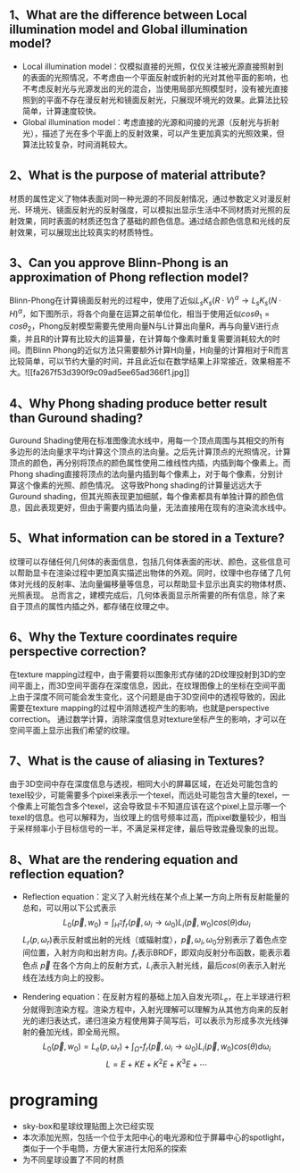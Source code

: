 ## 1、What are the difference between Local illumination model and Global illumination model?
* Local illumination model：仅模拟直接的光照，仅仅关注被光源直接照射到的表面的光照情况，不考虑由一个平面反射或折射的光对其他平面的影响，也不考虑反射光与光源发出的光的混合，当使用局部光照模型时，没有被光直接照到的平面不存在漫反射光和镜面反射光，只展现环境光的效果。此算法比较简单，计算速度较快。
* Global illumination model：考虑直接的光源和间接的光源（反射光与折射光），描述了光在多个平面上的反射效果，可以产生更加真实的光照效果，但算法比较复杂，时间消耗较大。
## 2、What is the purpose of material attribute?
材质的属性定义了物体表面对同一种光源的不同反射情况，通过参数定义对漫反射光、环境光、镜面反射光的反射强度，可以模拟出显示生活中不同材质对光照的反射效果，同时表面的材质还包含了基础的颜色信息。通过结合颜色信息和光线的反射效果，可以展现出比较真实的材质特性。
## 3、Can you approve Blinn-Phong is an approximation of Phong reflection model?
Blinn-Phong在计算镜面反射光的过程中，使用了近似$L_sK_s(R\cdot V)^{\alpha}\to L_sK_s(N\cdot H)^{\alpha}$，如下图所示，将各个向量在运算之前单位化，相当于使用近似$cos\theta _ 1=cos\theta _2$，Phong反射模型需要先使用向量N与L计算出向量R，再与向量V进行点乘，并且R的计算有比较大的运算量，在计算每个像素时重复需要消耗较大的时间。而Blinn Phong的近似方法只需要额外计算H向量，H向量的计算相对于R而言比较简单，可以节约大量的时间，并且此近似在数学结果上非常接近，效果相差不大。![[fa267f53d390f9c09ad5ee65ad366f1.jpg]]

## 4、Why Phong shading produce better result than Guround shading?
Guround Shading使用在标准图像流水线中，用每一个顶点周围与其相交的所有多边形的法向量求平均计算这个顶点的法向量。之后先计算顶点的光照情况，计算顶点的颜色，再分别将顶点的颜色属性使用二维线性内插，内插到每个像素上。而Phong shading直接将顶点的法向量内插到每个像素上，对于每个像素，分别计算这个像素的光照、颜色情况。
这导致Phong shading的计算量远远大于Guround shading，但其光照表现更加细腻，每个像素都具有单独计算的颜色信息，因此表现更好，但由于需要内插法向量，无法直接用在现有的渲染流水线中。
## 5、What information can be stored in a Texture?
纹理可以存储任何几何体的表面信息，包括几何体表面的形状、颜色，这些信息可以帮助显卡在渲染过程中更加真实描述出物体的外观。同时，纹理中也存储了几何体对光线的反射率、法向量偏移量等信息，可以帮助显卡显示出真实的物体材质、光照表现。
总而言之，建模完成后，几何体表面显示所需要的所有信息，除了来自于顶点的属性内插之外，都存储在纹理之中。
## 6、Why the Texture coordinates require perspective correction?
在texture mapping过程中，由于需要将以图象形式存储的2D纹理投射到3D的空间平面上，而3D空间平面存在深度信息，因此，在纹理图像上的坐标在空间平面上由于深度不同可能会发生变化，这个问题是由于3D空间中的透视导致的，因此需要在texture mapping的过程中消除透视产生的影响，也就是perspective correction。
通过数学计算，消除深度信息对texture坐标产生的影响，才可以在空间平面上显示出我们希望的纹理。
## 7、What is the cause of aliasing in Textures?
由于3D空间中存在深度信息与透视，相同大小的屏幕区域，在近处可能包含的texel较少，可能需要多个pixel来表示一个texel，而远处可能包含大量的texel，一个像素上可能包含多个texel，这会导致显卡不知道应该在这个pixel上显示哪一个texel的信息。也可以解释为，当纹理上的信号频率过高，而pixel数量较少，相当于采样频率小于目标信号的一半，不满足采样定律，最后导致混叠现象的出现。
## 8、What are the rendering equation and reflection equation?
- Reflection equation：定义了入射光线在某个点上某一方向上所有反射能量的总和，可以用以下公式表示
$$
L_0(\vec p,w_0)=\int_{H^2}f_r(\vec p,\omega_i\to \omega_0)L_i(\vec p,w_0)cos(\theta )d\omega_i
$$
$L_r(p,\omega _r)$表示反射或出射的光线（或辐射度），$\vec p,\omega _i,\omega _0$分别表示了着色点空间位置，入射方向和出射方向。$f_r$表示BRDF，即双向反射分布函数，能表示着色点 $\vec p$ 在各个方向上的反射方式，$L_i$表示入射光线，最后$cos(\theta )$表示入射光线在法线方向上的投影。

- Rendering equation：在反射方程的基础上加入自发光项$L_e$，在上半球进行积分就得到渲染方程。渲染方程中，入射光理解可以理解为从其他方向来的反射光的递归表达式，递归渲染方程使用算子简写后，可以表示为形成多次光线弹射的叠加光线，即全局光照。$$
L_0(\vec p,w_0)=L_e(p,\omega _r)+\int_{\Omega ^+}f_r(\vec p,\omega_i\to \omega_0)L_i(\vec p,w_0)cos(\theta )d\omega_i
$$
$$
L=E+KE+K^2E+K^3E+\cdots 
$$
# programing
- sky-box和星球纹理贴图上次已经实现
- 本次添加光照，包括一个位于太阳中心的电光源和位于屏幕中心的spotlight，类似于一个手电筒，方便大家进行太阳系的探索
- 为不同星球设置了不同的材质